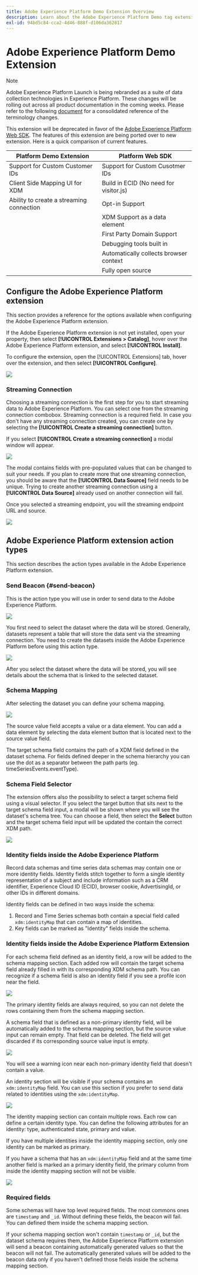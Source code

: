```yaml
---
title: Adobe Experience Platform Demo Extension Overview
description: Learn about the Adobe Experience Platform Demo tag extension in Adobe Experience Platform.
exl-id: 94bd5c84-cca2-4d46-888f-d106da362817
---
```

# Adobe Experience Platform Demo Extension

>[!NOTE]
>
>Adobe Experience Platform Launch is being rebranded as a suite of data collection technologies in Experience Platform. These changes will be rolling out across all product documentation in the coming weeks. Please refer to the following [document](../../../launch-term-updates.md) for a consolidated reference of the terminology changes.

This extension will be deprecated in favor of the [Adobe Experience Platform Web SDK](../aep-web-sdk/overview.md). The features of this extension are being ported over to new extension. Here is a quick comparison of current features. 

| Platform Demo Extension | Platform Web SDK |
| ------------------ | ----------- |
| Support for Custom Customer IDs | Support for Custom Cusotmer IDs|
| Client Side Mapping UI for XDM | Build in ECID (No need for visitor.js)|
| Ability to create a streaming connection | Opt-in Support |
| | XDM Support as a data element | 
| | First Party Domain Support | 
| | Debugging tools built in | 
| | Automatically collects browser context | 
| | Fully open source | 


## Configure the Adobe Experience Platform extension

This section provides a reference for the options available when configuring the Adobe Experience Platform extension.

If the Adobe Experience Platform extension is not yet installed, open your property, then select **[!UICONTROL Extensions > Catalog]**, hover over the Adobe Experience Platform extension, and select **[!UICONTROL Install]**.

To configure the extension, open the [!UICONTROL Extensions] tab, hover over the extension, and then select **[!UICONTROL Configure]**.

![](../../../assets/adobe-experience-platform-extension-configuration.png)

### Streaming Connection

Choosing a streaming connection is the first step for you to start streaming data to Adobe Experience Platform. You can select one from the streaming connection combobox. Streaming connection is a required field. In case you don't have any streaming connection created, you can create one by selecting the **[!UICONTROL Create a streaming connection]** button.

If you select **[!UICONTROL Create a streaming connection]** a modal window will appear.

![](../../../assets/adobe-experienc-platform-create-streaming-connection.png)

The modal contains fields with pre-populated values that can be changed to suit your needs. If you plan to create more that one streaming connection, you should be aware that the **[!UICONTROL Data Source]** field needs to be unique. Trying to create another streaming connection using a **[!UICONTROL Data Source]** already used on another connection will fail.

Once you selected a streaming endpoint, you will the streaming endpoint URL and source.

![](../../../assets/adobe-experience-platform-streaming-endpoint-selected.png)

## Adobe Experience Platform extension action types

This section describes the action types available in the Adobe Experience Platform extension.

### Send Beacon {#send-beacon}

This is the action type you will use in order to send data to the Adobe Experience Platform.

![](../../../assets/adobe-experience-platform-send-beacon-dataset.png)

You first need to select the dataset where the data will be stored. Generally, datasets represent a table that will store the data sent via the streaming connection. You need to create the datasets inside the Adobe Experience Platform before using this action type.

![](../../../assets/adobe-experience-platform-send-beacon-dataset-selected1.png)

After you select the dataset where the data will be stored, you will see details about the schema that is linked to the selected dataset.

### Schema Mapping

After selecting the dataset you can define your schema mapping.

![](../../../assets/adobe-experience-platform-send-beacon-schema-mapping.png)

The source value field accepts a value or a data element. You can add a data element by selecting the data element button that is located next to the source value field.

The target schema field contains the path of a XDM field defined in the dataset schema. For fields defined deeper in the schema hierarchy you can use the dot as a separator between the path parts  (eg. timeSeriesEvents.eventType).

### Schema Field Selector

The extension offers also the possibility to select a target schema field using a visual selector. If you select the target button that sits next to the target schema field input, a modal will be shown where you will see the dataset's schema tree. You can choose a field, then select the **Select** button and the target schema field input will be updated the contain the correct XDM path.

![](../../../assets/adobe-experience-platform-send-beacon-schema-field-selector.png)

### Identity fields inside the Adobe Experience Platform

Record data schemas and time series data schemas may contain one or more identity fields. Identity fields stitch together to form a single identity representation of a subject and include information such as a CRM identifier, Experience Cloud ID (ECID), browser cookie, AdvertisingId, or other IDs in different domains.

Identity fields can be defined in two ways inside the schema:

1. Record and Time Series schemas both contain a special field called `xdm:identityMap` that can contain a map of identities.
1. Key fields can be marked as "Identity" fields inside the schema.

### Identity fields inside the Adobe Experience Platform Extension

For each schema field defined as an identity field, a row will be added to the schema mapping section. Each added row will contain the target schema field already filled in with its corresponding XDM schema path. You can recognize if a schema field is also an identity field if you see a profile icon near the field.

![](../../../assets/adobe-experience-platform-send-beacon-identity-field.png)

The primary identity fields are always required, so you can not delete the rows containing them from the schema mapping section.

A schema field that is defined as a non-primary identity field, will be automatically added to the schema mapping section, but the source value input can remain empty. That field can be deleted. The field will get discarded if its corresponding source value input is empty.

![](../../../assets/adobe-experience-platform-send-beacon-identity-field-warning.png)

You will see a warning icon near each non-primary identity field that doesn't contain a value.

An identity section will be visible if your schema contains an `xdm:identityMap` field. You can use this section if you prefer to send data related to identities using the `xdm:identityMap`.

![](../../../assets/adobe-experience-platform-send-beacon-identity-section.png)

The identity mapping section can contain multiple rows. Each row can define a certain identity type. You can define the following attributes for an identity: type, authenticated state, primary and value.

If you have multiple identities inside the identity mapping section, only one identity can be marked as primary.

If you have a schema that has an `xdm:identityMap` field and at the same time another field is marked an a primary identity field, the primary column from inside the identity mapping section will not be visible.

![](../../../assets/adobe-experience-platform-send-beacon-identity-section-not-primary.png)

### Required fields

Some schemas will have top level required fields. The most commons ones are `timestamp` and `_id`. Without defining these fields, the beacon will fail. You can defined them inside the schema mapping section.

If your schema mapping section won't contain `timestamp` or `_id`, but the dataset schema requires them, the Adobe Experience Platform extension will send a beacon containing automatically generated values so that the beacon will not fail. The automatically generated values will be added to the beacon data only if you haven't defined those fields inside the schema mapping section.

